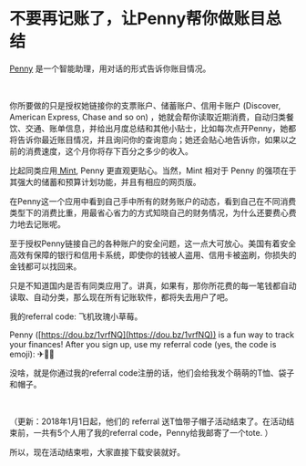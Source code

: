 # 不要再记账了，让Penny帮你做账目总结


[Penny](https://blog.pennyapp.io/) 是一个智能助理，用对话的形式告诉你账目情况。

 

你所要做的只是授权她链接你的支票账户、储蓄账户、信用卡账户 (Discover, American Express, Chase and so on) ，她就会帮你读取近期消费，自动归类餐饮、交通、账单信息，并给出月度总结和其他小贴士，比如每次点开Penny，她都将告诉你最近账目情况，并且询问你的查询意向；她还会贴心地告诉你，如果以之前的消费速度，这个月你将存下百分之多少的收入。

比起同类应用[ Mint](https://www.mint.com/), Penny 更直观更贴心。当然，Mint 相对于 Penny 的强项在于其强大的储蓄和预算计划功能，并且有相应的网页版。

在Penny这一个应用中看到自己手中所有的财务账户的动态，看到自己在不同消费类型下的消费比重，用最省心省力的方式知晓自己的财务情况，为什么还要费心费力地去记账呢。

至于授权Penny链接自己的各种账户的安全问题，这一点大可放心。美国有着安全高效有保障的银行和信用卡系统，即使你的钱被人盗用、信用卡被盗刷，你损失的金钱都可以找回来。

只是不知道国内是否有同类应用了。讲真，如果有，那你所花费的每一笔钱都自动读取、自动分类，那么现在所有记账软件，都将失去用户了吧。






我的referral code: 飞机玫瑰小草莓。











Penny ([https://dou.bz/1vrfNQ](https://dou.bz/1vrfNQ)) is a fun way to track your finances! After you sign up, use my referral code (yes, the code is emoji): ✈🌹🍓











没啥，就是你通过我的referral code注册的话，他们会给我发个萌萌的T恤、袋子和帽子。






 

（更新：2018年1月1日起，他们的 referral 送T恤带子帽子活动结束了。在活动结束前，一共有5个人用了我的referral code，Penny给我邮寄了一个tote. ）

所以，现在活动结束啦，大家直接下载安装就好。






